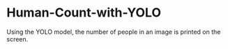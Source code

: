 # Human-Count-with-YOLO
Using the YOLO model, the number of people in an image is printed on the screen.
